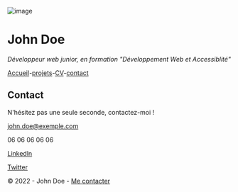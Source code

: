 ![image](https://bureau-store.fr/modules/ph_simpleblog/featured/30.jpg) 

# John Doe 

*Développeur web junior, en formation "Développement Web et Accessiblité"*

[Accueil](README.md)-[projets](projets.md)-[CV](CV.md)-[contact](Contact.md)  

## Contact 

N'hésitez pas une seule seconde, contactez-moi ! 

[john.doe@exemple.com]()

06 06 06 06 06 

[Linkedln]() 

[Twitter]() 

© 2022 - John Doe - [Me contacter]() 
